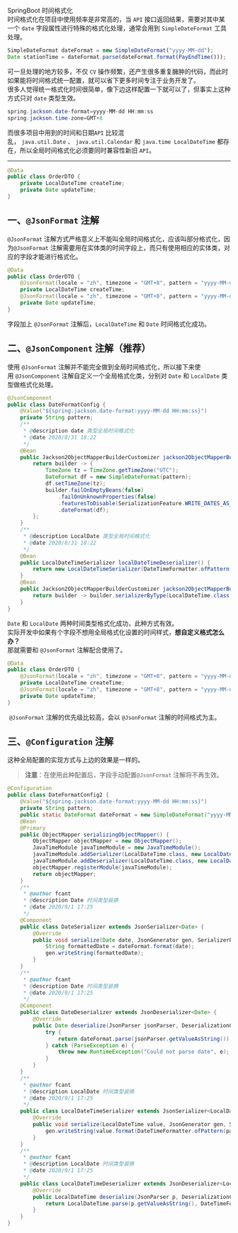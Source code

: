SpringBoot 时间格式化<br />时间格式化在项目中使用频率是非常高的，当 `API` 接口返回结果，需要对其中某一个 `date` 字段属性进行特殊的格式化处理，通常会用到 `SimpleDateFormat` 工具处理。
```javascript
SimpleDateFormat dateFormat = new SimpleDateFormat("yyyy-MM-dd");
Date stationTime = dateFormat.parse(dateFormat.format(PayEndTime()));
```
可一旦处理的地方较多，不仅 `CV` 操作频繁，还产生很多重复臃肿的代码，而此时如果能将时间格式统一配置，就可以省下更多时间专注于业务开发了。<br />很多人觉得统一格式化时间很简单，像下边这样配置一下就可以了，但事实上这种方式只对 `date` 类型生效。
```java
spring.jackson.date-format=yyyy-MM-dd HH:mm:ss
spring.jackson.time-zone=GMT+8
```
而很多项目中用到的时间和日期`API` 比较混乱， `java.util.Date` 、 `java.util.Calendar` 和 `java.time LocalDateTime` 都存在，所以全局时间格式化必须要同时兼容性新旧 `API`。

---

```java
@Data
public class OrderDTO {
    private LocalDateTime createTime;
    private Date updateTime;
}
```
<a name="3RVfQ"></a>
## 一、`@JsonFormat` 注解
`@JsonFormat` 注解方式严格意义上不能叫全局时间格式化，应该叫部分格式化，因为`@JsonFormat` 注解需要用在实体类的时间字段上，而只有使用相应的实体类，对应的字段才能进行格式化。
```java
@Data
public class OrderDTO {
    @JsonFormat(locale = "zh", timezone = "GMT+8", pattern = "yyyy-MM-dd")
    private LocalDateTime createTime;
    @JsonFormat(locale = "zh", timezone = "GMT+8", pattern = "yyyy-MM-dd HH:mm:ss")
    private Date updateTime;
}
```
字段加上 `@JsonFormat` 注解后，`LocalDateTime` 和 `Date` 时间格式化成功。
<a name="0fBmF"></a>
## 二、`@JsonComponent` 注解（推荐）
使用 `@JsonFormat` 注解并不能完全做到全局时间格式化，所以接下来使用 `@JsonComponent` 注解自定义一个全局格式化类，分别对 `Date` 和 `LocalDate` 类型做格式化处理。
```java
@JsonComponent
public class DateFormatConfig {
    @Value("${spring.jackson.date-format:yyyy-MM-dd HH:mm:ss}")
    private String pattern;
    /**
     * @description date 类型全局时间格式化
     * @date 2020/8/31 18:22
     */
    @Bean
    public Jackson2ObjectMapperBuilderCustomizer jackson2ObjectMapperBuilder() {
        return builder -> {
            TimeZone tz = TimeZone.getTimeZone("UTC");
            DateFormat df = new SimpleDateFormat(pattern);
            df.setTimeZone(tz);
            builder.failOnEmptyBeans(false)
                .failOnUnknownProperties(false)
                .featuresToDisable(SerializationFeature.WRITE_DATES_AS_TIMESTAMPS)
                .dateFormat(df);
        };
    }
    /**
     * @description LocalDate 类型全局时间格式化
     * @date 2020/8/31 18:22
     */
    @Bean
    public LocalDateTimeSerializer localDateTimeDeserializer() {
        return new LocalDateTimeSerializer(DateTimeFormatter.ofPattern(pattern));
    }
    @Bean
    public Jackson2ObjectMapperBuilderCustomizer jackson2ObjectMapperBuilderCustomizer() {
        return builder -> builder.serializerByType(LocalDateTime.class, localDateTimeDeserializer());
    }
}
```
`Date` 和 `LocalDate` 两种时间类型格式化成功，此种方式有效。<br />实际开发中如果有个字段不想用全局格式化设置的时间样式，**想自定义格式怎么办？**<br />那就需要和 `@JsonFormat` 注解配合使用了。
```java
@Data
public class OrderDTO {
    @JsonFormat(locale = "zh", timezone = "GMT+8", pattern = "yyyy-MM-dd")
    private LocalDateTime createTime;
    @JsonFormat(locale = "zh", timezone = "GMT+8", pattern = "yyyy-MM-dd")
    private Date updateTime;
}
```
 `@JsonFormat` 注解的优先级比较高，会以 `@JsonFormat` 注解的时间格式为主。
<a name="VZZZc"></a>
## 三、`@Configuration` 注解
这种全局配置的实现方式与上边的效果是一样的。
> **注意**：在使用此种配置后，字段手动配置`@JsonFormat` 注解将不再生效。

```java
@Configuration
public class DateFormatConfig2 {
    @Value("${spring.jackson.date-format:yyyy-MM-dd HH:mm:ss}")
    private String pattern;
    public static DateFormat dateFormat = new SimpleDateFormat("yyyy-MM-dd HH:mm:ss");
    @Bean
    @Primary
    public ObjectMapper serializingObjectMapper() {
        ObjectMapper objectMapper = new ObjectMapper();
        JavaTimeModule javaTimeModule = new JavaTimeModule();
        javaTimeModule.addSerializer(LocalDateTime.class, new LocalDateTimeSerializer());
        javaTimeModule.addDeserializer(LocalDateTime.class, new LocalDateTimeDeserializer());
        objectMapper.registerModule(javaTimeModule);
        return objectMapper;
    }
    /**
     * @author fcant
     * @description Date 时间类型装换
     * @date 2020/9/1 17:25
     */
    @Component
    public class DateSerializer extends JsonSerializer<Date> {
        @Override
        public void serialize(Date date, JsonGenerator gen, SerializerProvider provider) throws IOException {
            String formattedDate = dateFormat.format(date);
            gen.writeString(formattedDate);
        }
    }
    /**
     * @author fcant
     * @description Date 时间类型装换
     * @date 2020/9/1 17:25
     */
    @Component
    public class DateDeserializer extends JsonDeserializer<Date> {
        @Override
        public Date deserialize(JsonParser jsonParser, DeserializationContext deserializationContext) throws IOException {
            try {
                return dateFormat.parse(jsonParser.getValueAsString());
            } catch (ParseException e) {
                throw new RuntimeException("Could not parse date", e);
            }
        }
    }
    /**
     * @author fcant
     * @description LocalDate 时间类型装换
     * @date 2020/9/1 17:25
     */
    public class LocalDateTimeSerializer extends JsonSerializer<LocalDateTime> {
        @Override
        public void serialize(LocalDateTime value, JsonGenerator gen, SerializerProvider serializers) throws IOException {
            gen.writeString(value.format(DateTimeFormatter.ofPattern(pattern)));
        }
    }
    /**
     * @author fcant
     * @description LocalDate 时间类型装换
     * @date 2020/9/1 17:25
     */
    public class LocalDateTimeDeserializer extends JsonDeserializer<LocalDateTime> {
        @Override
        public LocalDateTime deserialize(JsonParser p, DeserializationContext deserializationContext) throws IOException {
            return LocalDateTime.parse(p.getValueAsString(), DateTimeFormatter.ofPattern(pattern));
        }
    }
}
```

